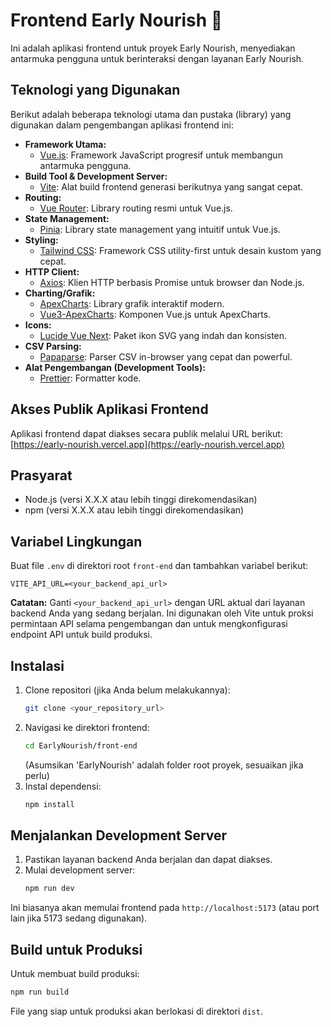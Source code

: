# Frontend Early Nourish 🌾

Ini adalah aplikasi frontend untuk proyek Early Nourish, menyediakan antarmuka pengguna untuk berinteraksi dengan layanan Early Nourish.

## Teknologi yang Digunakan

Berikut adalah beberapa teknologi utama dan pustaka (library) yang digunakan dalam pengembangan aplikasi frontend ini:

- **Framework Utama:**
  - [Vue.js](https://vuejs.org/): Framework JavaScript progresif untuk membangun antarmuka pengguna.
- **Build Tool & Development Server:**
  - [Vite](https://vitejs.dev/): Alat build frontend generasi berikutnya yang sangat cepat.
- **Routing:**
  - [Vue Router](https://router.vuejs.org/): Library routing resmi untuk Vue.js.
- **State Management:**
  - [Pinia](https://pinia.vuejs.org/): Library state management yang intuitif untuk Vue.js.
- **Styling:**
  - [Tailwind CSS](https://tailwindcss.com/): Framework CSS utility-first untuk desain kustom yang cepat.
- **HTTP Client:**
  - [Axios](https://axios-http.com/): Klien HTTP berbasis Promise untuk browser dan Node.js.
- **Charting/Grafik:**
  - [ApexCharts](https://apexcharts.com/): Library grafik interaktif modern.
  - [Vue3-ApexCharts](https://github.com/apexcharts/vue3-apexcharts): Komponen Vue.js untuk ApexCharts.
- **Icons:**
  - [Lucide Vue Next](https://lucide.dev/guide/packages/lucide-vue-next): Paket ikon SVG yang indah dan konsisten.
- **CSV Parsing:**
  - [Papaparse](https://www.papaparse.com/): Parser CSV in-browser yang cepat dan powerful.
- **Alat Pengembangan (Development Tools):**
  - [Prettier](https://prettier.io/): Formatter kode.

## Akses Publik Aplikasi Frontend
Aplikasi frontend dapat diakses secara publik melalui URL berikut:
[https://early-nourish.vercel.app](https://early-nourish.vercel.app)

## Prasyarat
- Node.js (versi X.X.X atau lebih tinggi direkomendasikan)
- npm (versi X.X.X atau lebih tinggi direkomendasikan)

## Variabel Lingkungan
Buat file `.env` di direktori root `front-end` dan tambahkan variabel berikut:

```
VITE_API_URL=<your_backend_api_url>
```
**Catatan:** Ganti `<your_backend_api_url>` dengan URL aktual dari layanan backend Anda yang sedang berjalan. Ini digunakan oleh Vite untuk proksi permintaan API selama pengembangan dan untuk mengkonfigurasi endpoint API untuk build produksi.

## Instalasi
1. Clone repositori (jika Anda belum melakukannya):
   ```bash
   git clone <your_repository_url>
   ```
2. Navigasi ke direktori frontend:
   ```bash
   cd EarlyNourish/front-end
   ```
   (Asumsikan 'EarlyNourish' adalah folder root proyek, sesuaikan jika perlu)
3. Instal dependensi:
   ```bash
   npm install
   ```

## Menjalankan Development Server
1. Pastikan layanan backend Anda berjalan dan dapat diakses.
2. Mulai development server:
   ```bash
   npm run dev
   ```
Ini biasanya akan memulai frontend pada `http://localhost:5173` (atau port lain jika 5173 sedang digunakan).

## Build untuk Produksi
Untuk membuat build produksi:
```bash
npm run build
```
File yang siap untuk produksi akan berlokasi di direktori `dist`.

